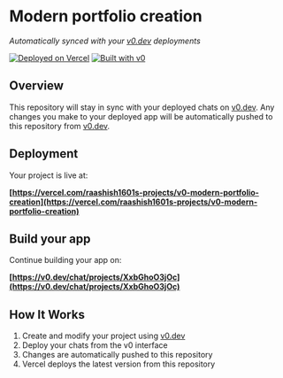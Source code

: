 # Modern portfolio creation

*Automatically synced with your [v0.dev](https://v0.dev) deployments*

[![Deployed on Vercel](https://img.shields.io/badge/Deployed%20on-Vercel-black?style=for-the-badge&logo=vercel)](https://vercel.com/raashish1601s-projects/v0-modern-portfolio-creation)
[![Built with v0](https://img.shields.io/badge/Built%20with-v0.dev-black?style=for-the-badge)](https://v0.dev/chat/projects/XxbGhoO3jOc)

## Overview

This repository will stay in sync with your deployed chats on [v0.dev](https://v0.dev).
Any changes you make to your deployed app will be automatically pushed to this repository from [v0.dev](https://v0.dev).

## Deployment

Your project is live at:

**[https://vercel.com/raashish1601s-projects/v0-modern-portfolio-creation](https://vercel.com/raashish1601s-projects/v0-modern-portfolio-creation)**

## Build your app

Continue building your app on:

**[https://v0.dev/chat/projects/XxbGhoO3jOc](https://v0.dev/chat/projects/XxbGhoO3jOc)**

## How It Works

1. Create and modify your project using [v0.dev](https://v0.dev)
2. Deploy your chats from the v0 interface
3. Changes are automatically pushed to this repository
4. Vercel deploys the latest version from this repository